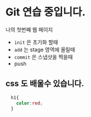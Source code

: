 # Git 연습 중입니다.
나의 첫번째 웹 페이지
- `init` 은 초기화 할때
- `add` 는 stage 영역에 올릴때
- `commit` 은 스냅샷을 찍을때
- push

## css 도 배울수 있습니다.
```css
  h1{
    color:red;
  }
```
